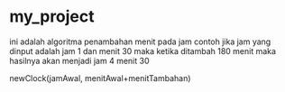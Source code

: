 # my_project
ini adalah algoritma penambahan menit pada jam
contoh jika jam yang dinput adalah jam 1 dan menit 30 maka ketika ditambah 180 menit maka hasilnya akan menjadi jam 4 menit 30

newClock(jamAwal, menitAwal+menitTambahan)

